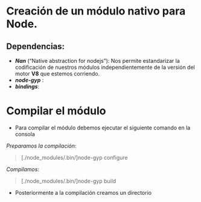 # Creación de un módulo nativo para Node.

## Dependencias:

* __*Nan*__ (“Native abstraction for nodejs”):
Nos permite estandarizar la codificación de nuestros módulos independientemente de la versión del motor **V8** que estemos 
corriendo.
* __*node-gyp*__ :
* __*bindings*__:


# Compilar el módulo
- Para compilar el módulo debemos ejecutar el siguiente comando en la consola

*Preparamos la compilación*:

> [./node_modules/.bin/]node-gyp configure

*Compilamos*:

> [./node_modules/.bin/]node-gyp build

- Posteriormente a la compilación creamos un directorio 

